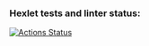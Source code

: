 ### Hexlet tests and linter status:
[![Actions Status](https://github.com/mikhkor/python-project-lvl1/workflows/hexlet-check/badge.svg)](https://github.com/mikhkor/python-project-lvl1/actions)